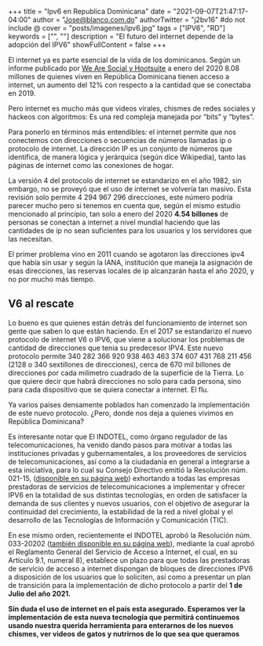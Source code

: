 +++
title = "Ipv6 en Republica Dominicana"
date = "2021-09-07T21:47:17-04:00"
author = "Jose@blanco.com.do"
authorTwitter = "j2bv16" #do not include @
cover = "posts/imagenes/ipv6.jpg"
tags = ["IPV6", "RD"]
keywords = ["", ""]
description = "El futuro del internet depende de la adopción del IPV6"
showFullContent = false
+++



El internet ya es parte esencial de la vida de los dominicanos. Según un informe publicado por [We Are Social y Hootsuite](https://datareportal.com/reports/digital-2020-dominican-republic) a enero del 2020 8.08 millones de quienes viven en República Dominicana tienen acceso a internet, un aumento del 12% con respecto a la cantidad que se conectaba en 2019.

Pero internet es mucho más que videos virales, chismes de redes sociales y hackeos con algoritmos: Es una red compleja manejada por “bits” y “bytes”.

Para ponerlo en términos más entendibles: el internet permite que nos conectemos con direcciones o secuencias de números llamadas ip o protocolo de internet. La dirección IP es un conjunto de números que identifica, de manera lógica y jerárquica (según dice Wikipedia), tanto las páginas de internet como las conexiones de hogar.

La versión 4 del protocolo de internet se estandarizo en el año 1982, sin embargo, no se proveyó que el uso de internet se volvería tan masivo. Esta revisión solo permite 4 294 967 296 direcciones, este número podría parecer mucho pero si tenemos en cuenta que, según el mismo estudio mencionado al principio, tan solo a enero del 2020 **4.54 billones** de personas se conectan a internet a nivel mundial haciendo que las cantidades de ip no sean suficientes para los usuarios y los servidores que las necesitan.

El primer problema vino en 2011 cuando se agotaron las direcciones ipv4 que había sin usar y según la IANA, institución que maneja la asignación de esas direcciones, las reservas locales de ip alcanzarán hasta el año 2020, y no por mucho más tiempo.

## **V6 al rescate**

Lo bueno es que quienes están detrás del funcionamiento de internet son gente que saben lo que están haciendo. En el 2017 se estandarizo el nuevo protocolo de internet V6 o IPV6, que viene a solucionar los problemas de cantidad de direcciones que tenia su predecesor IPV4. Este nuevo protocolo permite 340 282 366 920 938 463 463 374 607 431 768 211 456 (2128 o 340 sextillones de direcciones), cerca de 670 mil billones de direcciones por cada milímetro cuadrado de la superficie de la Tierra. Lo que quiere decir que habrá direcciones no solo para cada persona, sino para cada dispositivo que se quiera conectar a internet. El flu.

Ya varios países densamente poblados han comenzado la implementación de este nuevo protocolo. ¿Pero, donde nos deja a quienes vivimos en República Dominicana?

Es interesante notar que El INDOTEL, como órgano regulador de las telecomunicaciones, ha venido dando pasos para motivar a todas las instituciones privadas y gubernamentales, a los proveedores de servicios de telecomunicaciones, así como a la ciudadanía en general a integrarse a esta iniciativa, para lo cual su Consejo Directivo emitió la Resolución núm. 021-15, ([disponible en su página web](https://transparencia.indotel.gob.do/media/5233/resoluci%C3%B3n-no-021-15.pdf)) exhortando a todas las empresas prestadoras de servicios de telecomunicaciones a implementar y ofrecer IPV6 en la totalidad de sus distintas tecnologías, en orden de satisfacer la demanda de sus clientes y nuevos usuarios, con el objetivo de asegurar la continuidad del crecimiento, la estabilidad de la red a nivel global y el desarrollo de las Tecnologías de Información y Comunicación (TIC).

En ese mismo orden, recientemente el INDOTEL aprobó la Resolución núm. 033-20202 ([también disponible en su página web](https://transparencia.indotel.gob.do/media/213842/res_signed_033-2020_que_aprueba_el_reglamento_general_del_servicio_de_acceso_a_internet__1__signed.pdf)), mediante la cual aprobó el Reglamento General del Servicio de Acceso a Internet, el cual, en su Artículo 9.1, numeral 8), establece un plazo para que todas las prestadoras de servicio de acceso a internet dispongan de bloques de direcciones IPV6 a disposición de los usuarios que lo soliciten, así como a presentar un plan de transición para la implementación de dicho protocolo a partir del **1 de Julio del año 2021.**

**Sin duda el uso de internet en el país esta asegurado. Esperamos ver la implementación de esta nueva tecnología que permitirá continuemos usando nuestra querida herramienta para enterarnos de los nuevos chismes, ver videos de gatos y nutrirnos de lo que sea que queramos**
